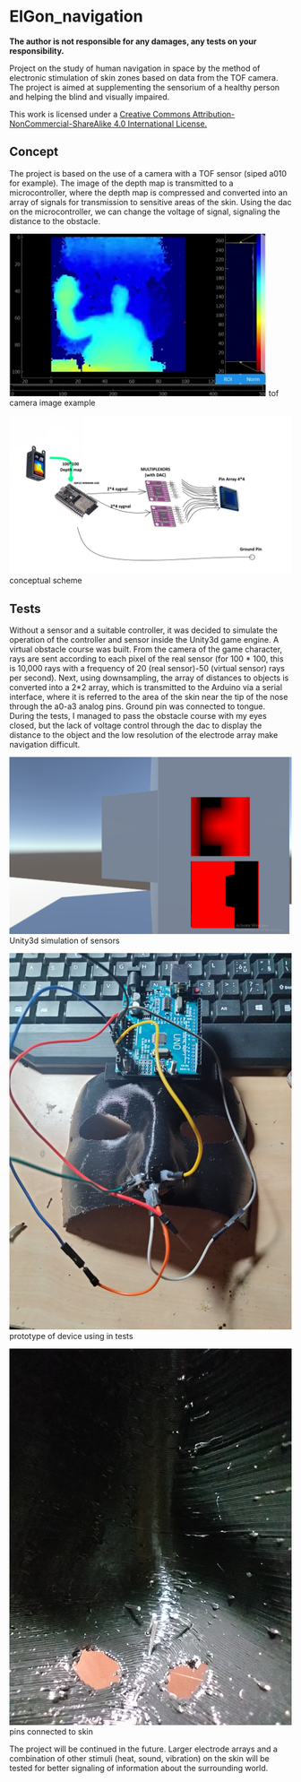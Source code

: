 
# ElGon_navigation

**The author is not responsible for any damages, any tests on your responsibility.**

Project on the study of human navigation in space by the method of electronic stimulation of skin zones based on data from the TOF camera. The project is aimed at supplementing the sensorium of a healthy person and helping the blind and visually impaired.

This work is licensed under a [Creative Commons Attribution-NonCommercial-ShareAlike 4.0 International License.](http://creativecommons.org/licenses/by-nc-sa/4.0/)


## Concept

The project is based on the use of a camera with a TOF sensor (siped a010 for example). The image of the depth map is transmitted to a microcontroller, where the depth map is compressed and converted into an array of signals for transmission to sensitive areas of the skin. Using the dac on the microcontroller, we can change the voltage of signal, signaling the distance to the obstacle.

![TOF camera image](https://raw.githubusercontent.com/AsdyCorp/ElGon_navigation/main/Images/4.png)
tof camera image example

![conceptual scheme](https://raw.githubusercontent.com/AsdyCorp/ElGon_navigation/main/Images/5.jpg)
conceptual scheme
## Tests

Without a sensor and a suitable controller, it was decided to simulate the operation of the controller and sensor inside the Unity3d game engine. A virtual obstacle course was built. From the camera of the game character, rays are sent according to each pixel of the real sensor (for 100 * 100, this is 10,000 rays with a frequency of 20 (real sensor)-50 (virtual sensor) rays per second). Next, using downsampling, the array of distances to objects is converted into a 2*2 array, which is transmitted to the Arduino via a serial interface, where it is referred to the area of the skin near the tip of the nose through the a0-a3 analog pins. Ground pin was connected to tongue. During the tests, I managed to pass the obstacle course with my eyes closed, but the lack of voltage control through the dac to display the distance to the object and the low resolution of the electrode array make navigation difficult.

![Unity3d simulation of sensors](https://raw.githubusercontent.com/AsdyCorp/ElGon_navigation/main/Images/1.png)
Unity3d simulation of sensors


![prototype of device using in tests](https://raw.githubusercontent.com/AsdyCorp/ElGon_navigation/main/Images/2.jpg)
prototype of device using in tests

![pins connected to skin](https://raw.githubusercontent.com/AsdyCorp/ElGon_navigation/main/Images/3.jpg)
pins connected to skin

The project will be continued in the future. Larger electrode arrays and a combination of other stimuli (heat, sound, vibration) on the skin will be tested for better signaling of information about the surrounding world.
